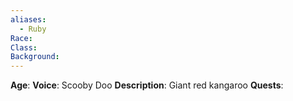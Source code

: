 ```yaml
---
aliases:
  - Ruby
Race: 
Class: 
Background:
---
```

**Age**: 
**Voice**: Scooby Doo
**Description**: 
Giant red kangaroo
**Quests**:
